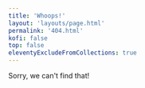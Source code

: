 ```yaml
---
title: 'Whoops!'
layout: 'layouts/page.html'
permalink: '404.html'
kofi: false
top: false
eleventyExcludeFromCollections: true
---
```


Sorry, we can't find that!
